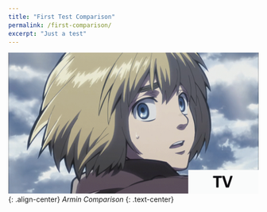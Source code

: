 ```yaml
---
title: "First Test Comparison"
permalink: /first-comparison/
excerpt: "Just a test"
---
```


![armin](/assets/arminComp.gif) {: .align-center}
*Armin Comparison*
{: .text-center}